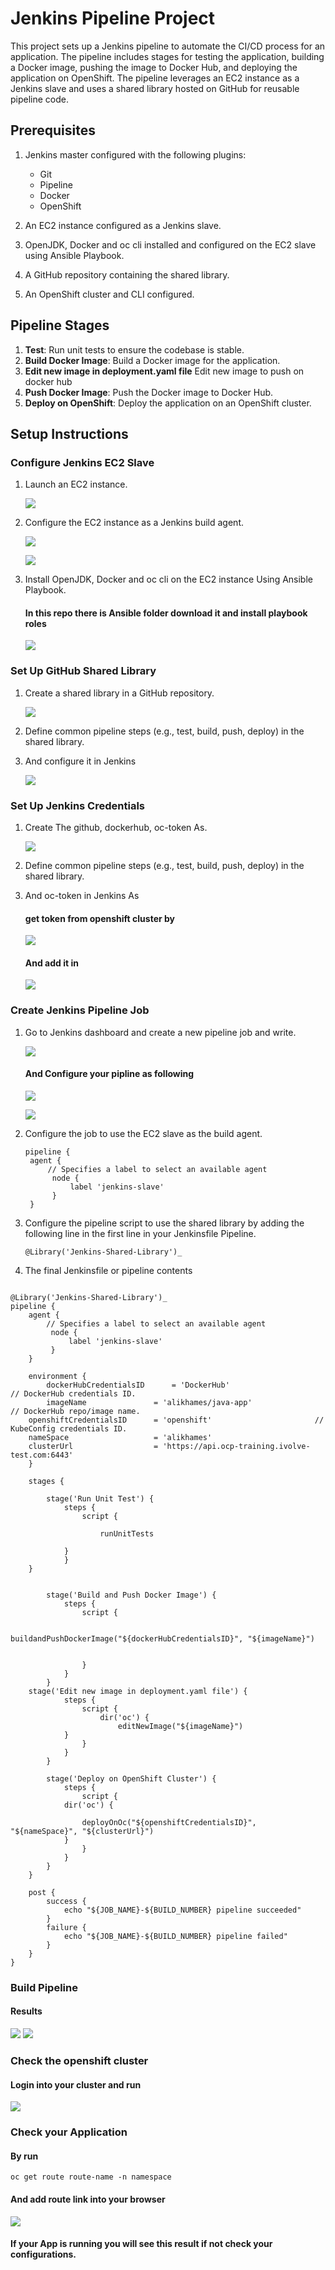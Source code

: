# Jenkins Pipeline Project

This project sets up a Jenkins pipeline to automate the CI/CD process for an application. The pipeline includes stages for testing the application, building a Docker image, pushing the image to Docker Hub, and deploying the application on OpenShift. The pipeline leverages an EC2 instance as a Jenkins slave and uses a shared library hosted on GitHub for reusable pipeline code.

## Prerequisites

1. Jenkins master configured with the following plugins:
   - Git
   - Pipeline
   - Docker
   - OpenShift

2. An EC2 instance configured as a Jenkins slave.
3. OpenJDK, Docker and oc cli installed and configured on the EC2 slave using Ansible Playbook.
4. A GitHub repository containing the shared library. 
5. An OpenShift cluster and CLI configured.

## Pipeline Stages

1. **Test**: Run unit tests to ensure the codebase is stable.
2. **Build Docker Image**: Build a Docker image for the application.
3. **Edit new image in deployment.yaml file** Edit new image to push on docker hub
4. **Push Docker Image**: Push the Docker image to Docker Hub.
5. **Deploy on OpenShift**: Deploy the application on an OpenShift cluster.

## Setup Instructions

### Configure Jenkins EC2 Slave

1. Launch an EC2 instance.
   
   ![](https://github.com/AliKhamed/ivolve_jenkins_lab/blob/master/screenshots/ec2.png)
   
2. Configure the EC2 instance as a Jenkins build agent.
   
   ![](https://github.com/AliKhamed/ivolve_jenkins_lab/blob/master/screenshots/node1.png)
   
   ![](https://github.com/AliKhamed/ivolve_jenkins_lab/blob/master/screenshots/node2.png)
   
3. Install OpenJDK, Docker and oc cli on the EC2 instance Using Ansible Playbook.
   
   #### In this repo there is Ansible folder download it and install playbook roles
   
   ![](https://github.com/AliKhamed/ivolve_jenkins_lab/blob/master/screenshots/ansible.png)

### Set Up GitHub Shared Library

1. Create a shared library in a GitHub repository.
   
   ![](https://github.com/AliKhamed/ivolve_jenkins_lab/blob/master/screenshots/shared2.png)
   
2. Define common pipeline steps (e.g., test, build, push, deploy) in the shared library.
   
3. And configure it in Jenkins
   
   ![](https://github.com/AliKhamed/ivolve_jenkins_lab/blob/master/screenshots/shared1.png)

### Set Up Jenkins Credentials 

1. Create The github, dockerhub, oc-token As.
   
   ![](https://github.com/AliKhamed/ivolve_jenkins_lab/blob/master/screenshots/cred1.png)
   
2. Define common pipeline steps (e.g., test, build, push, deploy) in the shared library.
   
3. And oc-token in Jenkins As
   #### get token from openshift cluster by
   
   ![](https://github.com/AliKhamed/ivolve_jenkins_lab/blob/master/screenshots/gettoken.png)
   
   #### And add it in
   
   ![](https://github.com/AliKhamed/ivolve_jenkins_lab/blob/master/screenshots/cred2.png)

### Create Jenkins Pipeline Job

1. Go to Jenkins dashboard and create a new pipeline job and write.
   
   ![](https://github.com/AliKhamed/ivolve_jenkins_lab/blob/master/screenshots/create_pip.png)
   
   #### And Configure your pipline as following
   
   ![](https://github.com/AliKhamed/ivolve_jenkins_lab/blob/master/screenshots/pipconfig1.png)
   
   ![](https://github.com/AliKhamed/ivolve_jenkins_lab/blob/master/screenshots/pipconfig2.png)
   
2. Configure the job to use the EC2 slave as the build agent.
   
   ```
   pipeline {
    agent { 
        // Specifies a label to select an available agent
         node { 
             label 'jenkins-slave'
         }
    }
   
   ```
   
3. Configure the pipeline script to use the shared library by adding the following line in the first line in your Jenkinsfile Pipeline.
   
   ```
   @Library('Jenkins-Shared-Library')_
   
   ```

4. The final Jenkinsfile or pipeline contents
   
```
   
@Library('Jenkins-Shared-Library')_
pipeline {
    agent { 
        // Specifies a label to select an available agent
         node { 
             label 'jenkins-slave'
         }
    }
    
    environment {
        dockerHubCredentialsID	    = 'DockerHub'  		    			// DockerHub credentials ID.
        imageName   		    = 'alikhames/java-app'     			        // DockerHub repo/image name.
	openshiftCredentialsID	    = 'openshift'	    				// KubeConfig credentials ID.   
	nameSpace                   = 'alikhames'
	clusterUrl                  = 'https://api.ocp-training.ivolve-test.com:6443'
    }
    
    stages {       

        stage('Run Unit Test') {
            steps {
                script {
                	
                	runUnitTests
            		
        	}
    	    }
	}
	
       
        stage('Build and Push Docker Image') {
            steps {
                script {
                 	
                 	buildandPushDockerImage("${dockerHubCredentialsID}", "${imageName}")
                        
                    	
                }
            }
        }
	stage('Edit new image in deployment.yaml file') {
            steps {
                script { 
                	dir('oc') {
				        editNewImage("${imageName}")
			}
                }
            }
        }

        stage('Deploy on OpenShift Cluster') {
            steps {
                script { 
			dir('oc') {
                        
				deployOnOc("${openshiftCredentialsID}", "${nameSpace}", "${clusterUrl}")
			}
                }
            }
        }
    }

    post {
        success {
            echo "${JOB_NAME}-${BUILD_NUMBER} pipeline succeeded"
        }
        failure {
            echo "${JOB_NAME}-${BUILD_NUMBER} pipeline failed"
        }
    }
}
```

### Build Pipeline
#### Results 
   ![](https://github.com/AliKhamed/ivolve_jenkins_lab/blob/master/screenshots/pip1.png)
   ![](https://github.com/AliKhamed/ivolve_jenkins_lab/blob/master/screenshots/pip2.png)

### Check the openshift cluster 
#### Login into your cluster and run 
   ![](https://github.com/AliKhamed/ivolve_jenkins_lab/blob/master/screenshots/oc-check.png)

### Check your Application 
#### By run

```
oc get route route-name -n namespace
```

#### And add route link into your browser

![](https://github.com/AliKhamed/ivolve_jenkins_lab/blob/master/screenshots/approute.png)

#### If your App is running you will see this result if not check your configurations.

